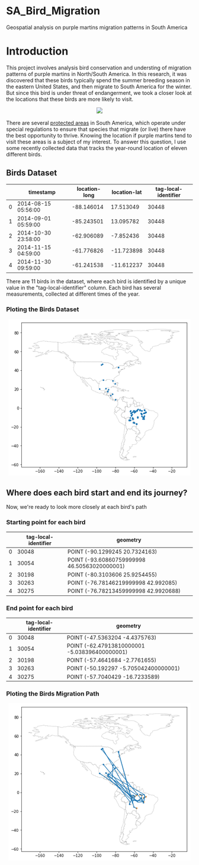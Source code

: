 # SA_Bird_Migration
Geospatial analysis on purple martins migration patterns in South America

#  Introduction

This project involves analysis bird conservation and understing of migration patterns of purple martins in North/South America. In this research,  it was discovered that these birds typically spend the summer breeding season in the eastern United States, and then migrate to South America for the winter.  But since this bird is under threat of endangerment, we took a closer look at the locations that these birds are more likely to visit.

<center>
<img src="https://i.imgur.com/qQcS0KM.png" width="1000"><br/>
</center>

There are several [protected areas](https://www.iucn.org/theme/protected-areas/about) in South America, which operate under special regulations to ensure that species that migrate (or live) there have the best opportunity to thrive. Knowing the location if purple martins tend to visit these areas is a subject of my interest.  To answer this question, I use some recently collected data that tracks the year-round location of eleven different birds.

## Birds Dataset 
|   | timestamp            | location-long | location-lat | tag-local-identifier |
|---|----------------------|---------------|--------------|----------------------|
| 0 | 2014-08-15  05:56:00 | -88.146014    | 17.513049    | 30448                |
| 1 | 2014-09-01  05:59:00 | -85.243501    | 13.095782    | 30448                |
| 2 | 2014-10-30  23:58:00 | -62.906089    | -7.852436    | 30448                |
| 3 | 2014-11-15  04:59:00 | -61.776826    | -11.723898   | 30448                |
| 4 | 2014-11-30  09:59:00 | -61.241538    | -11.612237   | 30448                |


There are 11 birds in the dataset, where each bird is identified by a unique value in the "tag-local-identifier" column. Each bird has several measurements, collected at different times of the year.

### Ploting the Birds Dataset

<center>
<img src="birds_dataset.png" witdth= "1000"><br/>
</center>

## Where does each bird start and end its journey?
Now, we're ready to look more closely at each bird's path

### Starting point for each bird

|   | tag-local-identifier | geometry                                     |
|---|----------------------|----------------------------------------------|
| 0 | 30048                | POINT (-90.1299245 20.7324163)               |
| 1 | 30054                | POINT (-93.60860759999998 46.50563020000001) |
| 2 | 30198                | POINT (-80.3103606 25.9254455)               |
| 3 | 30263                | POINT (-76.78146219999998 42.992085)         |
| 4 | 30275                | POINT (-76.78213459999998 42.9920688)        |

### End point for each bird

|   | tag-local-identifier | geometry                                      |
|---|----------------------|-----------------------------------------------|
| 0 | 30048                | POINT (-47.5363204 -4.4375763)                |
| 1 | 30054                | POINT (-62.47913810000001 -5.038396400000001) |
| 2 | 30198                | POINT (-57.4641684 -2.7761655)                |
| 3 | 30263                | POINT (-50.192297 -5.705042400000001)         |
| 4 | 30275                | POINT (-57.7040429 -16.7233589)               |

### Ploting the Birds Migration Path

<center>
<img src="birds_path.png" witdth= "1000"><br/>
</center>
